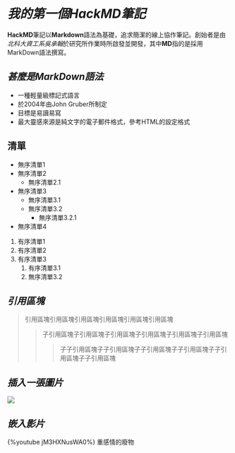 # *我的第一個HackMD筆記*
**HackMD**筆記以**Markdown**語法為基礎，追求簡潔的線上協作筆記。創始者是由*北科大資工系吳承翰*於研究所作業時所啟發並開發，其中**MD**指的是採用MarkDown語法撰寫。
## *甚麼是MarkDown語法*
* 一種輕量級標記式語言
* 於2004年由John Gruber所制定
* 目標是易讀易寫
* 最大靈感來源是純文字的電子郵件格式，參考HTML的設定格式
## **清單**
* 無序清單1
* 無序清單2
  * 無序清單2.1
* 無序清單3
  * 無序清單3.1
  * 無序清單3.2
    * 無序清單3.2.1
* 無序清單4
1. 有序清單1
2. 有序清單2
3. 有序清單3
   1. 有序清單3.1
   2. 無序清單3.2
## *引用區塊*
> 引用區塊引用區塊引用區塊引用區塊引用區塊引用區塊
> > 子引用區塊子引用區塊子引用區塊子引用區塊子引用區塊子引用區塊
> > > 子子引用區塊子子引用區塊子子引用區塊子子引用區塊子子引用區塊子子引用區塊
## *插入一張圖片*
![](https://i.imgur.com/Qa5eLMb.jpg)
## *嵌入影片*
{%youtube jM3HXNusWA0%} 重感情的廢物